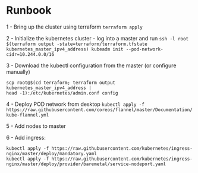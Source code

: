 # Runbook
1 - Bring up the cluster using terraform
```terraform apply```

2 - Initialize the kubernetes cluster - log into a master and run
```ssh -l root $(terraform output -state=terraform/terraform.tfstate kubernetes_master_ipv4_address) kubeadm init --pod-network-cidr=10.244.0.0/16```

3 - Download the kubectl configuration from the master (or configure manually)
```
scp root@$(cd terraform; terraform output kubernetes_master_ipv4_address |
head -1):/etc/kubernetes/admin.conf config
```

4 - Deploy POD network from desktop
```kubectl apply -f https://raw.githubusercontent.com/coreos/flannel/master/Documentation/kube-flannel.yml```

5 - Add nodes to master

6 - Add ingress:
```
kubectl apply -f https://raw.githubusercontent.com/kubernetes/ingress-nginx/master/deploy/mandatory.yaml
kubectl apply -f https://raw.githubusercontent.com/kubernetes/ingress-nginx/master/deploy/provider/baremetal/service-nodeport.yaml
```
